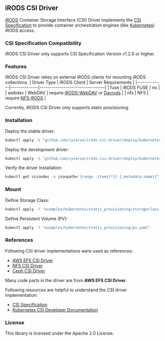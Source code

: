 ## iRODS CSI Driver

[iRODS](https://irods.org) Container Storage Interface (CSI) Driver implements the [CSI Specification](https://github.com/container-storage-interface/spec/blob/master/spec.md) to provide container orchestration engines (like [Kubernetes](https://kubernetes.io/)) iRODS access.

### CSI Specification Compatibility

iRODS CSI Driver only supports CSI Specification Version v1.2.0 or higher.

### Features

iRODS CSI Driver relies on external iRODS clients for mounting iRODS collections.
| Driver Type | iRODS Client | Server Requirements             |
|-------------|--------------|---------------------------------|
| fuse        | iRODS FUSE   | no                              |
| webdav      | WebDAV       | require [iRODS-WebDAV](https://github.com/DICE-UNC/irods-webdav) or [Davrods](https://github.com/UtrechtUniversity/davrods) |
| nfs         | NFS          | require [NFS-RODS](https://github.com/irods/irods_client_nfsrods)                |

Currently, iRODS CSI Driver only supports static provisioning.

### Installation

Deploy the stable driver:

```sh
kubectl apply -k "github.com/cyverse/irods-csi-driver/deploy/kubernetes/overlays/stable/?ref=master"
```

Deploy the development driver:
```sh
kubectl apply -k "github.com/cyverse/irods-csi-driver/deploy/kubernetes/overlays/dev/?ref=master"
```

Verify the driver Installation:
```sh
kubectl get csinodes -o jsonpath='{range .items[*]} {.metadata.name}{": "} {range .spec.drivers[*]} {.name}{"\n"} {end}{end}'
```

### Mount

Define Storage Class:
```sh
kubectl apply -f "examples/kubernetes/static_provisioning/storageclass.yaml"
```

Define Persistent Volume (PV):
```sh
kubectl apply -f "examples/kubernetes/static_provisioning/pv.yaml"
```


### References

Following CSI driver implementations were used as references:
- [AWS EFS CSI Driver](https://github.com/kubernetes-sigs/aws-efs-csi-driver)
- [NFS CSI Driver](https://github.com/kubernetes-csi/drivers)
- [Ceph CSI Driver](https://github.com/ceph/ceph-csi)

Many code parts in the driver are from **AWS EFS CSI Driver**.

Following resources are helpful to understand the CSI driver implementation:
- [CSI Specification](https://github.com/container-storage-interface/spec/blob/master/spec.md)
- [Kubernetes CSI Developer Documentation](https://kubernetes-csi.github.io/docs/)

### License

This library is licensed under the Apache 2.0 License.
